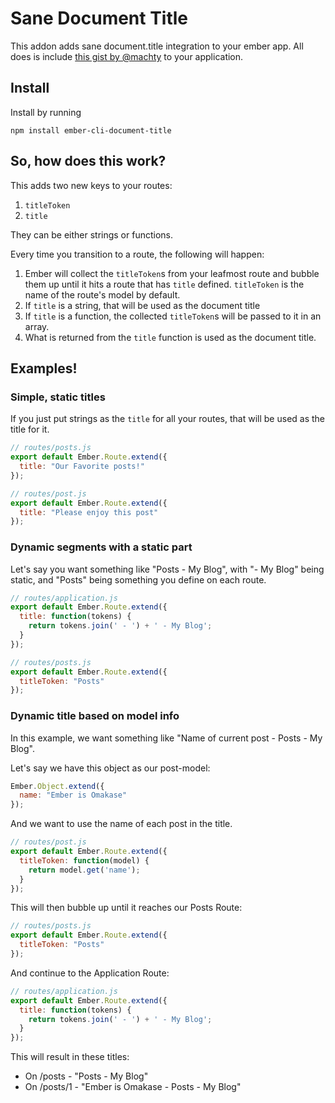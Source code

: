 # Sane Document Title
This addon adds sane document.title integration to your ember app.
All does is include [this gist by @machty](https://gist.github.com/machty/8413411) to your application.

## Install
Install by running
```
npm install ember-cli-document-title
```

## So, how does this work?
This adds two new keys to your routes:

1. `titleToken`
2. `title`

They can be either strings or functions.

Every time you transition to a route, the following will happen:

1. Ember will collect the `titleToken`s from your leafmost route and
   bubble them up until it hits a route that has `title` defined.
   `titleToken` is the name of the route's model by default.
2. If `title` is a string, that will be used as the document title
3. If `title` is a function, the collected `titleToken`s will be passed
   to it in an array.
4. What is returned from the `title` function is used as the document
   title.

## Examples!

### Simple, static titles
If you just put strings as the `title` for all your routes, that will be
used as the title for it.

```js
// routes/posts.js
export default Ember.Route.extend({
  title: "Our Favorite posts!"
});

// routes/post.js
export default Ember.Route.extend({
  title: "Please enjoy this post"
});
```

### Dynamic segments with a static part
Let's say you want something like "Posts - My Blog", with "- My Blog"
being static, and "Posts" being something you define on each route.

```js
// routes/application.js
export default Ember.Route.extend({
  title: function(tokens) {
    return tokens.join(' - ') + ' - My Blog';
  }
});

// routes/posts.js
export default Ember.Route.extend({
  titleToken: "Posts"
});
```

### Dynamic title based on model info
In this example, we want something like "Name of current post - Posts -
My Blog".

Let's say we have this object as our post-model:

```js
Ember.Object.extend({
  name: "Ember is Omakase"
});
```
And we want to use the name of each post in the title.

```js
// routes/post.js
export default Ember.Route.extend({
  titleToken: function(model) {
    return model.get('name');
  }
});
```

This will then bubble up until it reaches our Posts Route:

```js
// routes/posts.js
export default Ember.Route.extend({
  titleToken: "Posts"
});
```

And continue to the Application Route:

```js
// routes/application.js
export default Ember.Route.extend({
  title: function(tokens) {
    return tokens.join(' - ') + ' - My Blog';
  }
});
```

This will result in these titles:
- On /posts - "Posts - My Blog"
- On /posts/1 - "Ember is Omakase - Posts - My Blog"
